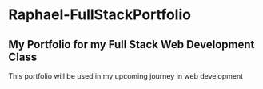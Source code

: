 # Raphael-FullStackPortfolio

## My Portfolio for my Full Stack Web Development Class
This portfolio will be used in my upcoming journey in web development
